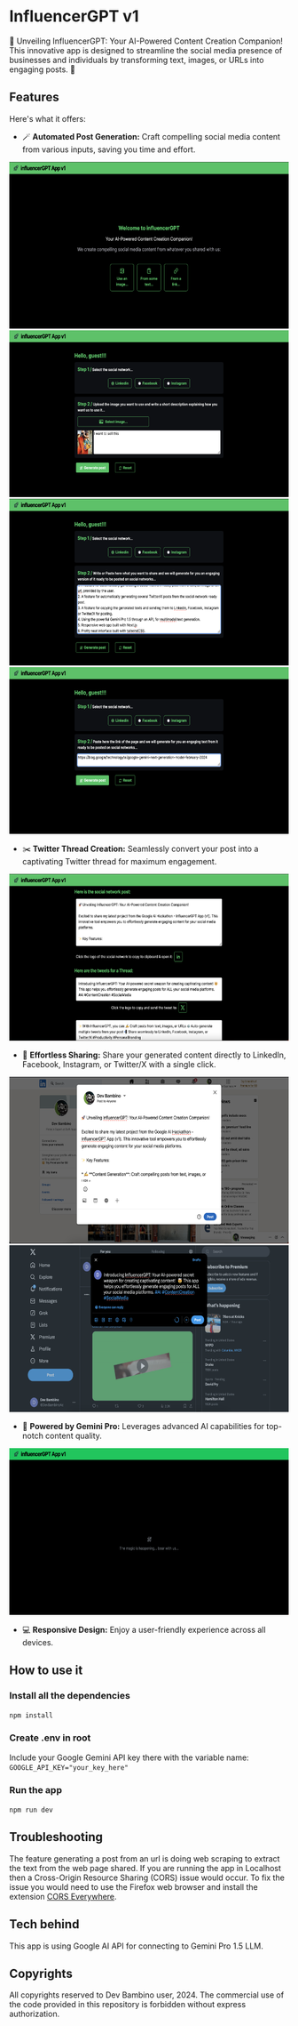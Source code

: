 # InfluencerGPT v1
🚀 Unveiling InfluencerGPT: Your AI-Powered Content Creation Companion! 
This innovative app is designed to streamline the social media presence of businesses and individuals by transforming text, images, or URLs into engaging posts. 🤯

## Features
Here's what it offers:

- 🪄 **Automated Post Generation:** Craft compelling social media content from various inputs, saving you time and effort. 
<img src="res/inf-home.png" width="612" height="300">
<img src="res/inf-image.png" width="612" height="300">
<img src="res/inf-text.png" width="612" height="300">
<img src="res/inf-link.png" width="612" height="300">

- ✂️ **Twitter Thread Creation:** Seamlessly convert your post into a captivating Twitter thread for maximum engagement.
<img src="res/inf-text-result.png" width="612" height="300">

- 📲 **Effortless Sharing:** Share your generated content directly to LinkedIn, Facebook, Instagram, or Twitter/X with a single click. 
<img src="res/inf-text-result-linkedin.png" width="612" height="300">
<img src="res/inf-text-result-twitter.png" width="612" height="300">

- 🧠 **Powered by Gemini Pro:** Leverages advanced AI capabilities for top-notch content quality.
<img src="res/inf-magic.png" width="612" height="300">

- 💻 **Responsive Design:** Enjoy a user-friendly experience across all devices. 

## How to use it

### Install all the dependencies
`npm install`

### Create .env in root
Include your Google Gemini API key there with the variable name: 
`GOOGLE_API_KEY="your_key_here"`

### Run the app
`npm run dev`

## Troubleshooting

The feature generating a post from an url is doing web scraping to extract the text from the web page shared. If you are running the app in Localhost then a Cross-Origin Resource Sharing (CORS) issue would occur. To fix the issue you would need to use the Firefox web browser and install the extension [CORS Everywhere](https://addons.mozilla.org/en-US/firefox/addon/cors-everywhere/).

## Tech behind

This app is using Google AI API for connecting to Gemini Pro 1.5 LLM.

## Copyrights

All copyrights reserved to Dev Bambino user, 2024. The commercial use of the code provided in this repository is forbidden without express authorization.